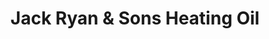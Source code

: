 ---
title: "Jack Ryan & Sons Heating Oil"
url: /mahanoy-city/jack-ryan-and-sons-heating-oil/
shop: gas
---